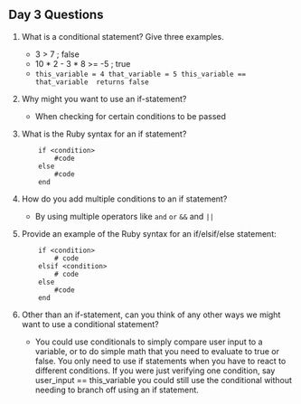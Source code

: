 ## Day 3 Questions

1. What is a conditional statement? Give three examples.
    - 3 > 7 ; false
    - 10 * 2 - 3 * 8 >= -5 ; true
    - `this_variable = 4 that_variable = 5
       this_variable == that_variable  returns false`


1. Why might you want to use an if-statement?
    - When checking for certain conditions to be passed

1. What is the Ruby syntax for an if statement?

    ```
        if <condition>
            #code
        else
            #code
        end
    ```

1. How do you add multiple conditions to an if statement?
    - By using multiple operators like `and` `or` `&&` and `||`

1. Provide an example of the Ruby syntax for an if/elsif/else statement:
    ```
        if <condition>
            # code
        elsif <condition>
            # code
        else
            #code
        end
    ```

1. Other than an if-statement, can you think of any other ways we might want to use a conditional statement?
    - You could use conditionals to simply compare user input to a variable, or to do simple math that you need to evaluate to true or false. You only need to use if statements when you have to react to different conditions. If you were just verifying one condition, say user_input == this_variable you could still use the conditional without needing to branch off using an if statement.
